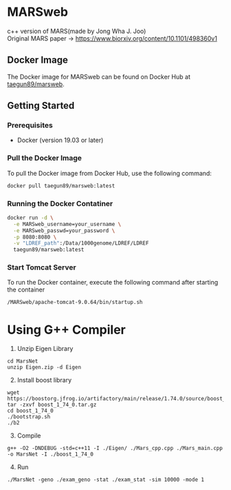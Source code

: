 # MARSweb

c++ version of MARS(made by Jong Wha J. Joo)<br> 
Original MARS paper -> https://www.biorxiv.org/content/10.1101/498360v1

## Docker Image

The Docker image for MARSweb can be found on Docker Hub at [taegun89/marsweb](https://hub.docker.com/r/taegun89/marsweb).

## Getting Started

### Prerequisites

- Docker (version 19.03 or later)

### Pull the Docker Image

To pull the Docker image from Docker Hub, use the following command:

```bash
docker pull taegun89/marsweb:latest
```

### Running the Docker Contatiner
```bash
docker run -d \
  -e MARSweb_username=your_username \
  -e MARSweb_passwd=your_password \
  -p 8080:8080 \
  -v "LDREF_path":/Data/1000genome/LDREF/LDREF
  taegun89/marsweb:latest
```

### Start Tomcat Server

To run the Docker container, execute the following command after starting the container
```
/MARSweb/apache-tomcat-9.0.64/bin/startup.sh
```

# Using G++ Compiler
1. Unzip Eigen Library 
```
cd MarsNet
unzip Eigen.zip -d Eigen
```
2. Install boost library 
```
wget https://boostorg.jfrog.io/artifactory/main/release/1.74.0/source/boost_1_74_0.tar.gz
tar -zxvf boost_1_74_0.tar.gz
cd boost_1_74_0
./bootstrap.sh
./b2
```
3. Compile
```
g++ -O2 -DNDEBUG -std=c++11 -I ./Eigen/ ./Mars_cpp.cpp ./Mars_main.cpp -o MarsNet -I ./boost_1_74_0 
```
4. Run
``` 
./MarsNet -geno ./exam_geno -stat ./exam_stat -sim 10000 -mode 1
```
